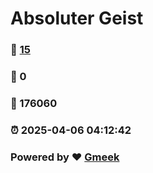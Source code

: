 # Absoluter Geist 
### :page_facing_up: [15](https://Wang-ABG.github.io/das-sein.github.io/tag.html) 
### :speech_balloon: 0 
### :hibiscus: 176060 
### :alarm_clock: 2025-04-06 04:12:42 
### Powered by :heart: [Gmeek](https://github.com/Meekdai/Gmeek)

